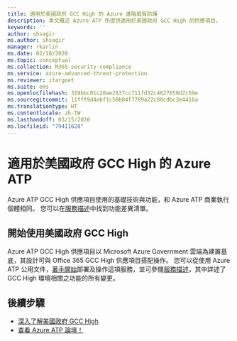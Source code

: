 ```yaml
---
title: 適用於美國政府 GCC High 的 Azure 進階威脅防護
description: 本文概述 Azure ATP 所提供適用於美國政府 GCC High 的供應項目。
keywords: ''
author: shsagir
ms.author: shsagir
manager: rkarlin
ms.date: 02/18/2020
ms.topic: conceptual
ms.collection: M365-security-compliance
ms.service: azure-advanced-threat-protection
ms.reviewer: itargoet
ms.suite: ems
ms.openlocfilehash: 319bbc01c20ae2837cc711fd32c4627650d2c59e
ms.sourcegitcommit: 11fff9d4ebf1c50b04f7789a22c80cdbc3e4416a
ms.translationtype: HT
ms.contentlocale: zh-TW
ms.lasthandoff: 03/15/2020
ms.locfileid: "79411628"
---
```

# <a name="azure-atp-for-us-government-gcc-high"></a>適用於美國政府 GCC High 的 Azure ATP

Azure ATP GCC High 供應項目使用的基礎技術與功能，和 Azure ATP 商業執行個體相同。 您可以在[服務描述](/enterprise-mobility-security/solutions/ems-azure-atp-govt-service-description)中找到功能差異清單。

## <a name="get-started-with-us-government-gcc-high"></a>開始使用美國政府 GCC High

Azure ATP GCC High 供應項目以 Microsoft Azure Government 雲端為建置基底，其設計可與 Office 365 GCC High 供應項目搭配操作。 您可以從使用 Azure ATP 公用文件，[著手開始](install-atp-step1.md)部署及操作這項服務，並可參閱[服務描述](/enterprise-mobility-security/solutions/ems-azure-atp-govt-service-description)，其中詳述了 GCC High 環境相關之功能的所有變更。  

## <a name="next-steps"></a>後續步驟

- [深入了解美國政府 GCC High](/enterprise-mobility-security/solutions/ems-security-govt-description)
- [查看 Azure ATP 論壇！](https://aka.ms/azureatpcommunity)
